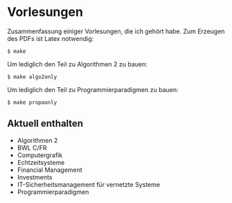 Vorlesungen
===========

Zusammenfassung einiger Vorlesungen, die ich gehört habe. Zum Erzeugen des PDFs ist Latex 
notwendig:

`$ make`

Um lediglich den Teil zu Algorithmen 2 zu bauen:

`$ make algo2only`

Um lediglich den Teil zu Programmierparadigmen zu bauen:

`$ make propaonly`

Aktuell enthalten
-----------------

* Algorithmen 2
* BWL C/FR
* Computergrafik
* Echtzeitsysteme
* Financial Management
* Investments
* IT-Sicherheitsmanagement für vernetzte Systeme
* Programmierparadigmen
